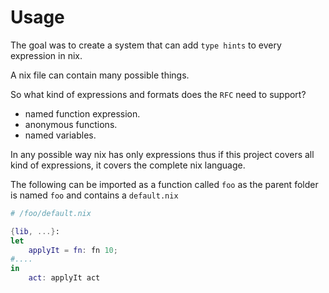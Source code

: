 # Usage

The goal was to create a system that can add `type hints` to every expression in nix.

A nix file can contain many possible things.

So what kind of expressions and formats does the `RFC` need to support?

- named function expression.
- anonymous functions.
- named variables.

In any possible way nix has only expressions thus if this project covers all kind of expressions, it covers the complete nix language.

The following can be imported as a function called `foo` as the parent folder is named `foo` and contains a `default.nix`

```nix
# /foo/default.nix

{lib, ...}:
let
    applyIt = fn: fn 10;
#....
in
    act: applyIt act
```
